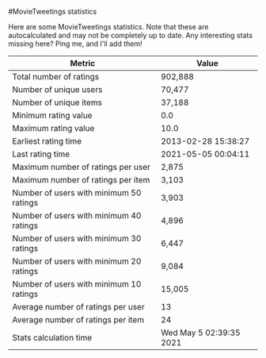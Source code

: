 #MovieTweetings statistics

Here are some MovieTweetings statistics. Note that these are autocalculated and may not be completely up to date. Any interesting stats missing here? Ping me, and I'll add them!

Metric | Value
--- | ---
Total number of ratings                 | 902,888
Number of unique users                  | 70,477
Number of unique items                  | 37,188
Minimum rating value                    | 0.0
Maximum rating value                    | 10.0
Earliest rating time                    | 2013-02-28 15:38:27
Last rating time                        | 2021-05-05 00:04:11
Maximum number of ratings per user      | 2,875
Maximum number of ratings per item      | 3,103
Number of users with minimum 50 ratings | 3,903
Number of users with minimum 40 ratings | 4,896
Number of users with minimum 30 ratings | 6,447
Number of users with minimum 20 ratings | 9,084
Number of users with minimum 10 ratings | 15,005
Average number of ratings per user      | 13
Average number of ratings per item      | 24
Stats calculation time                  | Wed May  5 02:39:35 2021

